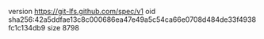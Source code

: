 version https://git-lfs.github.com/spec/v1
oid sha256:42a5ddfae13c8c000686ea47e49a5c54ca66e0708d484de33f4938fc1c134db9
size 8798
